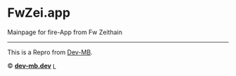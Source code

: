 # FwZei.app
Mainpage for fire-App from Fw Zeithain

<hr>

This is a Repro from [Dev-MB](https://github.com/dev-mb/).

© <a href="https://dev-mb.dev"><b>dev-mb.dev</b></a> <img alt="Logo" width="16px" src="https://cdn.devmb.app/mb/logo.svg" style="vertical-align: middle;">